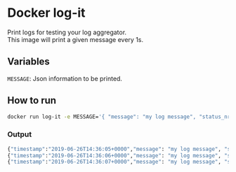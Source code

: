 # Docker log-it

Print logs for testing your log aggregator.    
This image will print a given message every 1s.

## Variables

`MESSAGE`: Json information to be printed.

## How to run
```sh
docker run log-it -e MESSAGE='{ "message": "my log message", "status_nro": 123 }'
```

### Output
```sh
{"timestamp":"2019-06-26T14:36:05+0000","message": "my log message", "status_nro": 123}
{"timestamp":"2019-06-26T14:36:06+0000","message": "my log message", "status_nro": 123}
{"timestamp":"2019-06-26T14:36:07+0000","message": "my log message", "status_nro": 123}
```